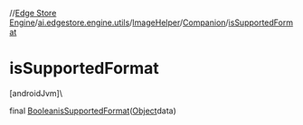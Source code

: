 //[Edge Store Engine](../../../../index.md)/[ai.edgestore.engine.utils](../../index.md)/[ImageHelper](../index.md)/[Companion](index.md)/[isSupportedFormat](is-supported-format.md)

# isSupportedFormat

[androidJvm]\

final [Boolean](https://developer.android.com/reference/kotlin/java/lang/Boolean.html)[isSupportedFormat](is-supported-format.md)([Object](https://developer.android.com/reference/kotlin/java/lang/Object.html)data)
